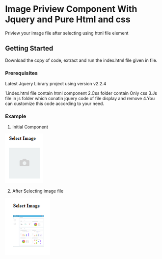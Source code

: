 # Image Priview Component With Jquery and Pure Html and css

Priview your image file after selecting using html file element

## Getting Started

Download the copy of code, extract and run the index.html file given in file.

### Prerequisites

Latest Jquery Library project using version v2.2.4

1.index.html file contain html component
2.Css folder contain Only css
3.Js file in js folder which conatin jquery code of file display and remove 
4.You can customize this code according to your need.

### Example

1. Initial Component
 
 ![alt text](https://raw.githubusercontent.com/khanwasim1992/Image-Priview-Component-Jquery/master/initial.PNG)
 
 2. After Selecting image file 
 
 ![alt text](https://raw.githubusercontent.com/khanwasim1992/Image-Priview-Component-Jquery/master/imageSelection.PNG)   




